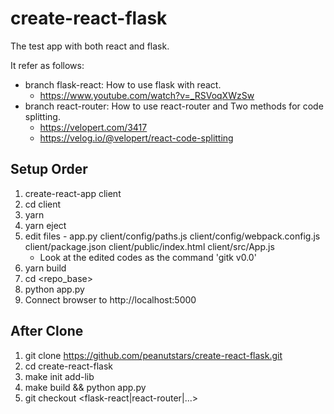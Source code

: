 # create-react-flask

The test app with both react and flask.

It refer as follows:
  + branch flask-react: How to use flask with react.
    + https://www.youtube.com/watch?v=_RSVoqXWzSw
  + branch react-router: How to use react-router and Two methods for code splitting.
    + https://velopert.com/3417
    + https://velog.io/@velopert/react-code-splitting


## Setup Order

1. create-react-app client
2. cd client
3. yarn
4. yarn eject
5. edit files - app.py client/config/paths.js client/config/webpack.config.js client/package.json client/public/index.html client/src/App.js
    + Look at the edited codes as the command 'gitk v0.0'
6. yarn build
7. cd <repo_base>
8. python app.py
9. Connect browser to http://localhost:5000


## After Clone

1. git clone https://github.com/peanutstars/create-react-flask.git
2. cd create-react-flask
3. make init add-lib
4. make build && python app.py
5. git checkout <flask-react|react-router|...>

